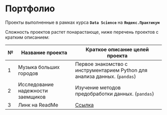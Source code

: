 # Портфолио
 
Проекты выполненные в рамках курса **`Data Science`** на **`Яндекс.Практикум`**

Сложность проектов растет понарастающе, ниже перечень проектов с кратким описанием:

№|Название проекта|Краткое описание целей проекта
-|-|-
1|Музыка больших городов|Первое знакомство с инструментарием Python для анализа данных. (`pandas`)
2|Исследование надежности заемщиков|Изучение методов предобработки данных. (`pandas`)
3|Линк на ReadMe|[Ссылка](https://github.com/mustdayker/data_portfolio/blob/main/README.md)